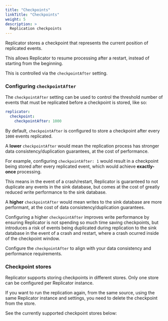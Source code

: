 ```yaml
---
title: "Checkpoints"
linkTitle: "Checkpoints"
weight: 5
description: >
  Replication checkpoints
---
```


Replicator stores a checkpoint that represents the current position of replicated events.

This allows Replicator to resume processing after a restart, instead of starting from the beginning.

This is controlled via the `checkpointAfter` setting.

### Configuring `checkpointAfter`

The `checkpointAfter` setting can be used to control the threshold number of events that must be replicated before a checkpoint is stored, like so:

```yaml
replicator:
  checkpoint:
    checkpointAfter: 1000
```

By default, `checkpointAfter` is configured to store a checkpoint after every `1000` events replicated.

A **lower** `checkpointAfter` would mean the replication process has stronger data consistency/duplication guarantees, at the cost of performance.

For example, configuring `checkpointAfter: 1` would result in a checkpoint being stored after every replicated event, which would achieve **exactly-once** processing.

This means in the event of a crash/restart, Replicator is guaranteed to not duplicate any events in the sink database, but comes at the cost of greatly reduced write performance to the sink database.

A **higher** `checkpointAfter` would mean writes to the sink database are more performant, at the cost of data consistency/duplication guarantees.

Configuring a higher `checkpointAfter` improves write performance by ensuring Replicator is not spending so much time saving checkpoints, but introduces a risk of events being duplicated during replication to the sink database in the event of a crash and restart, where a crash ocurred inside of the checkpoint window.

Configure the `checkpointAfter` to align with your data consistency and performance requirements.

### Checkpoint stores

Replicator supports storing checkpoints in different stores. Only one store can be configured per Replicator instance. 

If you want to run the replication again, from the same source, using the same Replicator instance and settings, you need to delete the checkpoint from the store.

See the currently supported checkpoint stores below: